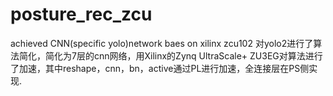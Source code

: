 # posture_rec_zcu
achieved CNN(specific yolo)network baes on xilinx zcu102
对yolo2进行了算法简化，简化为7层的cnn网络，用Xilinx的Zynq UltraScale+ ZU3EG对算法进行了加速，其中reshape，cnn，bn，active通过PL进行加速，全连接层在PS侧实现.
